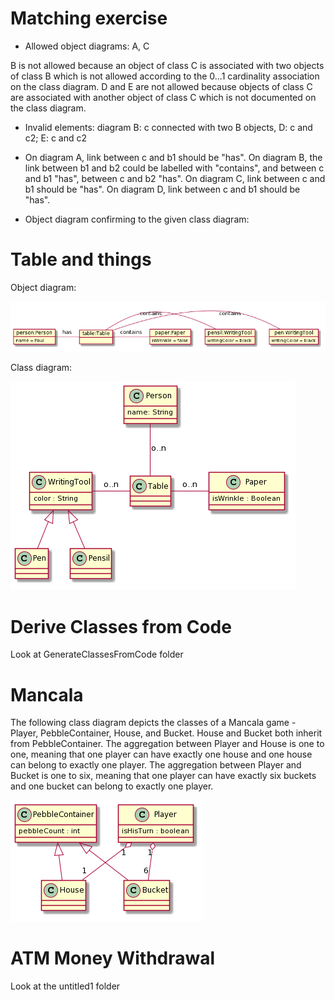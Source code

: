 # Matching exercise

* Allowed object diagrams:  A, C

B is not allowed because an object of class C is associated with two objects
of class B which is not allowed according to the 0...1 cardinality association
on the class diagram. D and E are not allowed because objects of class C
are associated with another object of class C which is not documented on the class diagram.

* Invalid elements: diagram B: c connected with two B objects, D: c and c2; E: c and c2

* On diagram A, link between c and b1 should be "has". On diagram B, the link between b1 and b2 could be labelled with "contains",
and between c and b1 "has", between c and b2 "has". On diagram C, link between c and b1
should be "has". On diagram D, link between c and b1 should be "has".

* Object diagram confirming to the given class diagram:

# Table and things
Object diagram:

![image](images\lab_3_ex_2.png)

Class diagram:

![image](images\lab_3_ex_2_additional.png)

# Derive Classes from Code
Look at GenerateClassesFromCode folder

# Mancala
The following class diagram depicts the classes of a Mancala
game - Player, PebbleContainer, House, and Bucket. House and
Bucket both inherit from PebbleContainer. The aggregation
between Player and House is one to one, meaning that one player
can have exactly one house and one house can belong to exactly
one player. The aggregation between Player and Bucket is one to six,
meaning that one player can have exactly six buckets and one
bucket can belong to exactly one player.

![image](images/lab3mancala.png)

# ATM Money Withdrawal
Look at the untitled1 folder
